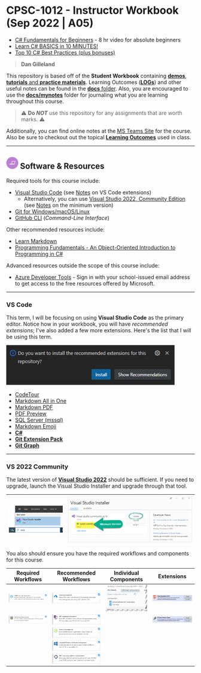 # CPSC-1012 - **Instructor Workbook** (Sep 2022 | A05)

- [C# Fundamentals for Beginners](https://youtu.be/0QUgvfuKvWU) - 8 hr video for absolute beginners
- [Learn C# BASICS in 10 MINUTES!](https://youtu.be/IFayQioG71A)
- [Top 10 C# Best Practices (plus bonuses)](https://youtu.be/-9b8NRqjUFM)

> **Dan Gilleland**

This repository is based off of the **Student Workbook** containing [**demos**, **tutorials** and **practice materials**](./src/ReadMe.md). Learning Outcomes ([**LOGs**](./docs/learning_outcomes/ReadMe.md)) and other useful notes can be found in the [**docs** folder](./docs). Also, you are encouraged to use the [**docs/mynotes**](./docs/mynotes) folder for journaling what you are learning throughout this course.

> :warning: **Do *NOT*** use this repository for any assignments that are worth marks. :warning:

Additionally, you can find online notes at the [MS Teams Site](https://www.microsoft.com/en-ca/microsoft-teams/log-in) for the course. Also be sure to checkout out the topical [**Learning Outcomes**](https://.github.io/about/LOGs.html) used in class.

----

## ![Software et.al.](./docs/images/code.png) Software & Resources

Required tools for this course include:

- [Visual Studio Code](https://code.visualstudio.com) (see [Notes]() on VS Code extensions)
  - Alternatively, you can use [Visual Studio 2022, Community Edition](https://visualstudio.microsoft.com/) (see [Notes](#vs-2022-community) on the minimum version)
- [Git for Windows/macOS/Linux](https://git-scm.com/downloads)
- [GitHub CLI](https://cli.github.com/) (*Command-Line Interface*)

Other recommended resources include:

- [Learn Markdown](https://commonmark.org/help/)
- [Programming Fundamentals - An Object-Oriented Introduction to Programming in C#](https://programming-0101.github.io/TheBook/)

Advanced resources outside the scope of this course include:

- [Azure Developer Tools](https://azureforeducation.microsoft.com/devtools) - Sign in with your school-issued email address to get access to the free resources offered by Microsoft.

----

### VS Code

This term, I will be focusing on using **Visual Studio Code** as the primary editor. Notice how in your workbook, you will have *recommended extensions*; I've also added a few more extensions. Here's the list that I will be using this term.

![](./docs/images/vs-code-extensions.png)

- [CodeTour](https://marketplace.visualstudio.com/items?itemName=vsls-contrib.codetour)
- [Markdown All in One](https://marketplace.visualstudio.com/items?itemName=yzhang.markdown-all-in-one)
- [Markdown PDF](https://marketplace.visualstudio.com/items?itemName=yzane.markdown-pdf)
- [PDF Preview](https://marketplace.visualstudio.com/items?itemName=analytic-signal.preview-pdf)
- [SQL Server (mssql)](https://marketplace.visualstudio.com/items?itemName=ms-mssql.mssql)
- [Markdown Emoji](https://marketplace.visualstudio.com/items?itemName=bierner.markdown-emoji)
- [**C#**](https://marketplace.visualstudio.com/items?itemName=ms-dotnettools.csharp)
- [**Git Extension Pack**](https://marketplace.visualstudio.com/items?itemName=donjayamanne.git-extension-pack)
- [**Git Graph**](https://marketplace.visualstudio.com/items?itemName=mhutchie.git-graph)

----

### VS 2022 Community

The latest version of [**Visual Studio 2022**](https://visualstudio.microsoft.com/) should be sufficient. If you need to upgrade, launch the Visual Studio Installer and upgrade through that tool.

| ![Launch VS Installer](./docs/images/vs-installer.png) | ![VS Install - Min VS2022 Version](./docs/images/vs-min-version.png) |
|--------------------------------------------------------|----------------------------------------------------------------------|

You also should ensure you have the required workflows and components for this course.

| Required Workflows | Recommended Workflows | Individual Components | Extensions |
|--------------------|-----------------------|-----------------------|------------|
| ![ASPNET and web development](./docs/images/vs-workload-asp-net-web.png) | ![Azure development](./docs/images/vs-workload-azure.png) | ![GH and LiveShare](./docs/images/vs-individual-components.png) | ![Web Essentials](./docs/images/vs-extension-web-essentials.png) |
| ![Data storage and processing](./docs/images/vs-workload-data-storage.png) | ![.NET desktop development](./docs/images/vs-workload-net-desktop.png) | | ![EF Core Power Tools](./docs/images/vs-extension-ef-core-power-tools.png) |
| | ![Node.js development](./docs/images/vs-workload-node.png) | | |
| | ![Universal Windows Platform development](./docs/images/vs-workload-uwp.png) | | |
| | ![.NET Core cross-platform development](./docs/images/vs-workload-net-core-cross-platform.png) | | |
